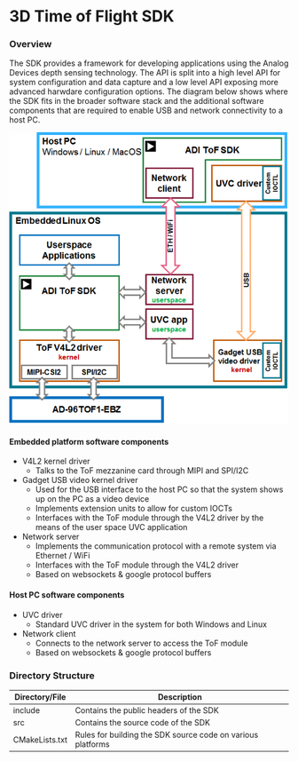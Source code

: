 # 3D Time of Flight SDK 

### Overview
The SDK provides a framework for developing applications using the Analog Devices depth sensing technology. The API is split into a high level API for system configuration and data capture and a low level API exposing more advanced harwdare configuration options. The diagram below shows where the SDK fits in the broader software stack and the additional software components that are required to enable USB and network connectivity to a host PC.

![Software stack](https://github.com/analogdevicesinc/ToF/blob/master/doc/img/sdk_software_stack.png)

#### Embedded platform software components
- V4L2 kernel driver
  - Talks to the ToF mezzanine card through MIPI and SPI/I2C
- Gadget USB video kernel driver
  - Used for the USB interface to the host PC so that the system shows up on the PC as a video device
  - Implements extension units to allow for custom IOCTs
  - Interfaces with the ToF module through the V4L2 driver by the means of the user space UVC application
- Network server
  - Implements the communication protocol with a remote system via Ethernet / WiFi
  - Interfaces with the ToF module through the V4L2 driver
  - Based on websockets & google protocol buffers

#### Host PC software components
- UVC driver
  - Standard UVC driver in the system for both Windows and Linux
- Network client
  - Connects to the network server to access the ToF module
  - Based on websockets & google protocol buffers


### Directory Structure
| Directory/File | Description |
| --------- | ----------- |
| include | Contains the public headers of the SDK |
| src | Contains the source code of the SDK |
| CMakeLists.txt | Rules for building the SDK source code on various platforms |

